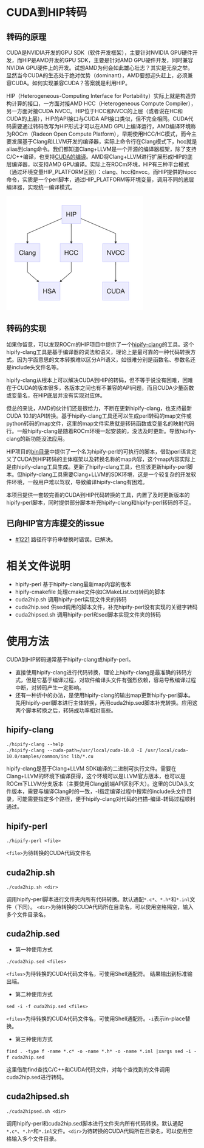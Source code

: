 # CUDA到HIP转码

## 转码的原理
CUDA是NVIDIA开发的GPU SDK（软件开发框架），主要针对NVIDIA GPU硬件开发，而HIP是AMD开发的GPU SDK，主要是针对AMD GPU硬件开发，同时兼容NVIDIA GPU硬件上的开发。试想AMD为何会如此雄心壮志？其实是无奈之举。显然当今CUDA的生态处于绝对优势（dominant），AMD要想迎头赶上，必须兼容CUDA。如何实现兼容CUDA？答案就是利用HIP。

HIP（Heterogeneous-Computing Interface for Portability）实际上就是构造异构计算的接口，一方面对接AMD HCC（Heterogeneous Compute Compiler），另一方面对接CUDA NVCC。HIP位于HCC和NVCC的上层（或者说在HC和CUDA的上层），HIP的API接口与CUDA API接口类似，但不完全相同。CUDA代码需要通过转码改写为HIP形式才可以在AMD GPU上编译运行，AMD编译环境称为ROCm（Radeon Open Compute Platform），早期使用HCC/HC模式，而今主要发展基于Clang和LLVM开发的编译器，实际上命令行在Clang模式下，hcc就是alias到clang命令。我们都知道Clang+LLVM是一个开源的编译器框架，除了支持C/C++编译，也支持[CUDA的编译](https://llvm.org/docs/CompileCudaWithLLVM.html#compiling-cuda-code)。AMD将Clang+LLVM进行扩展形成HIP的底层编译器，以支持AMD GPU编译。实际上在ROCm环境，HIP有三种平台模式（通过环境变量HIP_PLATFORM区别）：clang、hcc和nvcc。而HIP提供的hipcc命令，实质是一个perl脚本，通过HIP_PLATFORM等环境变量，调用不同的底层编译器，实现统一编译模式。

<img src="note/hip_workflow.png" height="300px"/>

## 转码的实现
如果你留意，可以发现ROCm的HIP项目中提供了一个[hipify-clang](https://github.com/ROCm-Developer-Tools/HIP/tree/master/hipify-clang)的工具。这个hipify-clang工具是基于编译器的词法和语义，理论上是最可靠的一种代码转换方式。因为字面意思的文本转换难以区分API语义，如很难分别是函数名、参数名还是include头文件名等。

hipify-clang从根本上可以解决CUDA到HIP的转码，但不等于说没有困难，困难在于CUDA的版本很多，各版本之间也有不兼容的API问题，而且CUDA少量函数或变量名，在HIP底层并没有实现对应体。

但总的来说，AMD的伙计们还是很给力，不断在更新hipify-clang，也支持最新CUDA 10.1的API转换。基于hipify-clang工具还可以生成perl转码的map文件或python转码的map文件，这里的map文件实质就是转码函数或变量名的映射代码行。一般hipify-clang是随着ROCm环境一起安装的，没法及时更新。导致hipify-clang的新功能没法应用。

HIP项目的[bin目录](https://github.com/ROCm-Developer-Tools/HIP/tree/master/bin)中提供了一个名为hipify-perl的可执行的脚本，借助perl语言定义了CUDA到HIP转码的主体框架以及转换名称的map内容，这个map内容实际上是由hipify-clang工具生成。更新了hipify-clang工具，也应该更新hipify-perl脚本。但hipify-clang工具需要Clang+LLVM的SDK环境，这是一个较复杂的开发软件环境，一般用户难以驾驭，导致编译hipify-clang有困难。

本项目提供一套较完善的CUDA到HIP代码转换的工具，内置了及时更新版本的hipify-perl脚本，同时提供部分脚本补充hipify-clang和hipify-perl转码的不足。

## 已向HIP官方库提交的issue
- [#1221](https://github.com/ROCm-Developer-Tools/HIP/issues/1221) 路径符字符串替换时错误。已解决。

# 相关文件说明
- hipify-perl
  基于hipify-clang最新map内容的版本
- hipify-cmakefile
  处理cmake文件(如CMakeList.txt)转码的脚本
- cuda2hip.sh
  调用hipify-perl实现文件夹的转码
- cuda2hip.sed 
  供sed调用的脚本文件，补充hipify-perl没有实现的关键字转码
- cuda2hipsed.sh 
  调用hipify-perl和sed脚本实现文件夹的转码

# 使用方法
CUDA到HIP转码通常基于hipify-clang或hipify-perl。
- 直接使用hipify-clang进行代码转换，理论上hipify-clang是最准确的转码方式，但是它基于编译过程，对软件编译头文件有强烈依赖，容易导致编译过程中断，对转码产生一定影响。
- 还有一种折中的办法，是使用hipify-clang的输出map更新hipify-perl脚本。先用hipify-perl脚本进行主体转换，再用cuda2hip.sed脚本补充转换。应用这两个脚本转换之后，转码成功率相对高些。

## hipify-clang
```
./hipify-clang --help
./hipify-clang --cuda-path=/usr/local/cuda-10.0 -I /usr/local/cuda-10.0/samples/common/inc lib/*.cu
```
hipify-clang是基于Clang+LLVM SDK编译的二进制可执行文件。需要在Clang+LLVM的环境下编译获得，这个环境可以是LLVM官方版本，也可以是ROCm下LLVM分支版本（主要使用Clang前端API区别不大）。这里的CUDA头文件版本，需要与编译Clang时的一致，-I指定编译过程中搜索的include头文件目录，可能需要指定多个路径，便于hipify-clang对代码的扫描-编译-转码过程顺利通过。

## hipify-perl

```
./hipify-perl <file>
```
`<file>`为待转换的CUDA代码文件名

## cuda2hip.sh

```
./cuda2hip.sh <dir>
```
调用hipify-perl脚本进行文件夹内所有代码转换。默认通配`*.c*`、`*.h*`和`*.inl`文件（下同）。 
`<dir>`为待转换的CUDA代码所在目录名，可以使用空格隔空，输入多个文件目录名。

## cuda2hip.sed

- 第一种使用方式
```
./cuda2hip.sed <files>
```
`<files>`为待转换的CUDA代码文件名，可使用Shell通配符。
结果输出到标准输出端。

- 第二种使用方式
```
sed -i -f cuda2hip.sed <files>
```
`<files>`为待转换的CUDA代码文件名，可使用Shell通配符。`-i`表示in-place替换。

- 第三种使用方式
```
find . -type f -name *.c* -o -name *.h* -o -name *.inl |xargs sed -i -f cuda2hip.sed
```
这里借助find查找C/C++和CUDA代码文件，对每个查找到的文件调用cuda2hip.sed进行转码。

## cuda2hipsed.sh

```
./cuda2hipsed.sh <dir>
```
调用hipify-perl和cuda2hip.sed脚本进行文件夹内所有代码转换。默认通配`*.c*`、`*.h*`和`*.inl`文件。`<dir>`为待转换的CUDA代码所在目录名，可以使用空格输入多个文件目录。